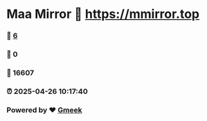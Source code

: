 # Maa Mirror :link: https://mmirror.top 
### :page_facing_up: [6](https://mmirror.top/tag.html) 
### :speech_balloon: 0 
### :hibiscus: 16607 
### :alarm_clock: 2025-04-26 10:17:40 
### Powered by :heart: [Gmeek](https://github.com/Meekdai/Gmeek)
